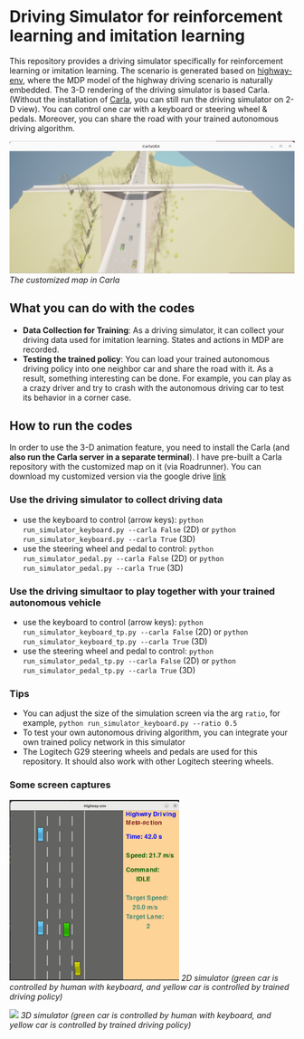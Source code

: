 # Driving Simulator for reinforcement learning and imitation learning


This repository provides a driving simulator specifically for reinforcement learning or imitation learning. The scenario is generated based on [highway-env](https://github.com/eleurent/highway-env), where the MDP model of the highway driving scenario is naturally embedded. The 3-D rendering of the driving simulator is based Carla. (Without the installation of [Carla](https://github.com/carla-simulator/carla), you can still run the driving simulator on 2-D view). You can control one car with a keyboard or steering wheel & pedals. Moreover, you can share the road with your trained autonomous driving algorithm.

<p>
    <img src="map_roadrunner.png" width="600" alt>
    <em>The customized map in Carla</em>
</p>

## What you can do with the codes
* **Data Collection for Training**: As a driving simulator, it can collect your driving data used for imitation learning. States and actions in MDP are recorded.
* **Testing the trained policy**: You can load your trained autonomous driving policy into one neighbor car and share the road with it. As a result, something interesting can be done. For example, you can play as a crazy driver and try to crash with the autonomous driving car to test its behavior in a corner case. 


## How to run the codes
In order to use the 3-D animation feature, you need to install the Carla (and **also run the Carla server in a separate terminal**).  I have pre-built a Carla repository with the customized map on it (via Roadrunner). You can download my customized version via the google drive [link](https://drive.google.com/drive/folders/1KbLXIEchgGKb0GSAFAfnuCtPitfwwIOd?usp=sharing)

### Use the driving simulator to collect driving data 
* use the keyboard to control (arrow keys): ```python run_simulator_keyboard.py --carla False``` (2D) or ```python run_simulator_keyboard.py --carla True``` (3D)
* use the steering wheel and pedal to control: ```python run_simulator_pedal.py --carla False``` (2D) or ```python run_simulator_pedal.py --carla True``` (3D)

### Use the driving simultaor to play together with your trained autonomous vehicle
* use the keyboard to control (arrow keys): ```python run_simulator_keyboard_tp.py --carla False``` (2D) or ```python run_simulator_keyboard_tp.py --carla True``` (3D)
* use the steering wheel and pedal to control: ```python run_simulator_pedal_tp.py --carla False``` (2D) or ```python run_simulator_pedal_tp.py --carla True``` (3D)

### Tips
* You can adjust the size of the simulation screen via the arg ```ratio```, for example, ```python run_simulator_keyboard.py --ratio 0.5```
* To test your own autonomous driving algorithm, you can integrate your own trained policy network in this simulator
* The Logitech G29 steering wheels and pedals are used for this repository. It should also work with other Logitech steering wheels.

### Some screen captures

<p>
    <img src="vertical_view.gif" width="300"/>
    <em>2D simulator (green car is controlled by human with keyboard, and yellow car is controlled by trained driving policy)</em>
</p>

<p>
    <img src="carla_simulator.gif" width="600"/>
    <em>3D simulator (green car is controlled by human with keyboard, and yellow car is controlled by trained driving policy)</em>
</p>
